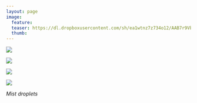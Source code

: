 ```yaml
---
layout: page
image:
  feature:
  teaser: https://dl.dropboxusercontent.com/sh/ea1wtnz7z734o12/AAB7r9VbuaXjUO2Mh94JMyyIa/luontokuvat/kes%C3%A4/3/DS18556-245px.jpg
  thumb:
---
```


[![](https://dl.dropboxusercontent.com/sh/ea1wtnz7z734o12/AAA6uPOa53qo9QIVEbGgReU7a/luontokuvat/kes%C3%A4/3/DS18552-800px.jpg)](https://dl.dropboxusercontent.com/sh/ea1wtnz7z734o12/AADV1xMKsO15J51d4jSWc2RDa/luontokuvat/kes%C3%A4/3/DS18552.jpg)

[![](https://dl.dropboxusercontent.com/sh/ea1wtnz7z734o12/AACmRqCgrorwYPg0RS1PXVAba/luontokuvat/kes%C3%A4/3/DS18550-800px.jpg)](https://dl.dropboxusercontent.com/sh/ea1wtnz7z734o12/AABW2NYRoZd-Ak4W1oc4WbWqa/luontokuvat/kes%C3%A4/3/DS18550.jpg)

[![](https://dl.dropboxusercontent.com/sh/ea1wtnz7z734o12/AAC3uwpCNdgF-p0G35PAuGPLa/luontokuvat/kes%C3%A4/3/DS18556-800px.jpg)](https://dl.dropboxusercontent.com/sh/ea1wtnz7z734o12/AABnCbWcvox8qQCY4TVOoNGYa/luontokuvat/kes%C3%A4/3/DS18556.jpg)

[![](https://dl.dropboxusercontent.com/sh/ea1wtnz7z734o12/AAALMw7sU5-4Hedku17x-eB4a/luontokuvat/kes%C3%A4/3/DS18562-800px.jpg)](https://dl.dropboxusercontent.com/sh/ea1wtnz7z734o12/AAA6NhgRfttz7qA3erwff-DOa/luontokuvat/kes%C3%A4/3/DS18562.jpg)

*Mist droplets*
